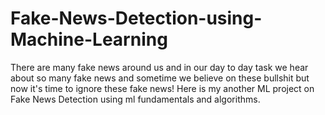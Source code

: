 # Fake-News-Detection-using-Machine-Learning

There are many fake news around us and in our day to day task we hear about so many fake news and sometime we believe on these bullshit but now it's time to ignore these fake news!
Here is my another ML project on Fake News Detection using ml fundamentals and algorithms. 
